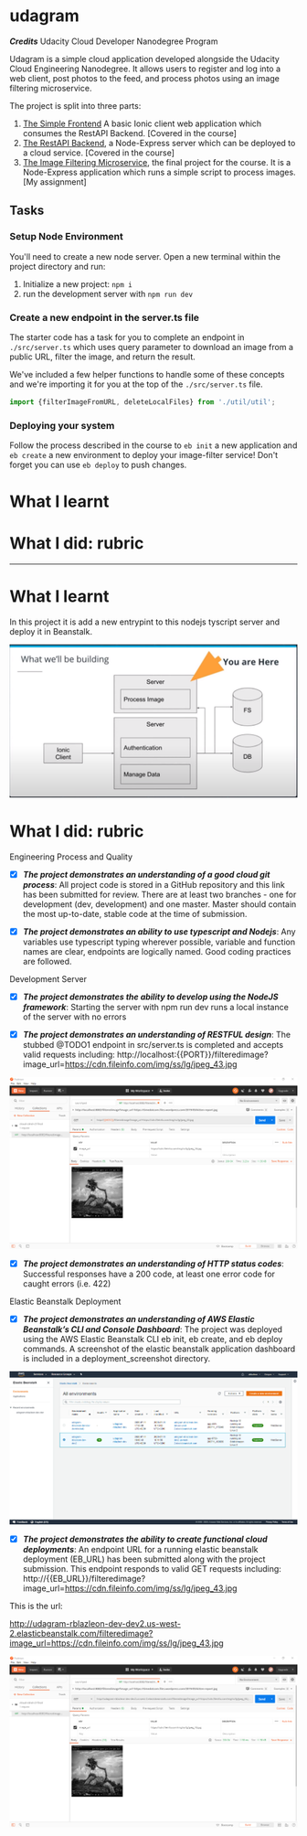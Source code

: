 # udagram

***Credits***
Udacity Cloud Developer Nanodegree Program

Udagram is a simple cloud application developed alongside the Udacity Cloud Engineering Nanodegree. It allows users to register and log into a web client, post photos to the feed, and process photos using an image filtering microservice.

The project is split into three parts:
1. [The Simple Frontend](https://github.com/udacity/cloud-developer/tree/master/course-02/exercises/udacity-c2-frontend)
A basic Ionic client web application which consumes the RestAPI Backend. [Covered in the course]
2. [The RestAPI Backend](https://github.com/udacity/cloud-developer/tree/master/course-02/exercises/udacity-c2-restapi), a Node-Express server which can be deployed to a cloud service. [Covered in the course]
3. [The Image Filtering Microservice](https://github.com/udacity/cloud-developer/tree/master/course-02/project/image-filter-starter-code), the final project for the course. It is a Node-Express application which runs a simple script to process images. [My assignment]

## Tasks

### Setup Node Environment

You'll need to create a new node server. Open a new terminal within the project directory and run:

1. Initialize a new project: `npm i`
2. run the development server with `npm run dev`

### Create a new endpoint in the server.ts file

The starter code has a task for you to complete an endpoint in `./src/server.ts` which uses query parameter to download an image from a public URL, filter the image, and return the result.

We've included a few helper functions to handle some of these concepts and we're importing it for you at the top of the `./src/server.ts`  file.

```typescript
import {filterImageFromURL, deleteLocalFiles} from './util/util';
```

### Deploying your system

Follow the process described in the course to `eb init` a new application and `eb create` a new environment to deploy your image-filter service! Don't forget you can use `eb deploy` to push changes.

# What I learnt 

# What I did: rubric

-------------

# What I learnt 

In this project it is add a new entrypint to this nodejs tyscript server and deploy it in Beanstalk.

![Arquitecture](https://github.com/mblazleon/udagram/blob/master/arq.png)

# What I did: rubric

Engineering Process and Quality

- [x] ***The project demonstrates an understanding of a good cloud git process***: All project code is stored in a GitHub repository and this link has been submitted for review. There are at least two branches - one for development (dev, development) and one master. Master should contain the most up-to-date, stable code at the time of submission.

- [x] ***The project demonstrates an ability to use typescript and Nodejs***: Any variables use typescript typing wherever possible, variable and function names are clear, endpoints are logically named. Good coding practices are followed.

Development Server

- [x] ***The project demonstrates the ability to develop using the NodeJS framework***: Starting the server with npm run dev runs a local instance of the server with no errors

- [x] ***The project demonstrates an understanding of RESTFUL design***: The stubbed @TODO1 endpoint in src/server.ts is completed and accepts valid requests including:
http://localhost:{{PORT}}/filteredimage?image_url=https://cdn.fileinfo.com/img/ss/lg/jpeg_43.jpg

![todo1_local](https://github.com/mblazleon/udagram/blob/dev/todo1_local.png)

- [x] ***The project demonstrates an understanding of HTTP status codes***: Successful responses have a 200 code, at least one error code for caught errors (i.e. 422)

Elastic Beanstalk Deployment

- [x] ***The project demonstrates an understanding of AWS Elastic Beanstalk’s CLI and Console Dashboard***: The project was deployed using the AWS Elastic Beanstalk CLI eb init, eb create, and eb deploy commands. A screenshot of the elastic beanstalk application dashboard is included in a deployment_screenshot directory.

![eb](https://github.com/mblazleon/udagram/blob/dev/eb.png)

- [x] ***The project demonstrates the ability to create functional cloud deployments***: An endpoint URL for a running elastic beanstalk deployment (EB_URL) has been submitted along with the project submission. This endpoint responds to valid GET requests including:
http://{{EB_URL}}/filteredimage?image_url=https://cdn.fileinfo.com/img/ss/lg/jpeg_43.jpg

This is the url:

http://udagram-rblazleon-dev-dev2.us-west-2.elasticbeanstalk.com/filteredimage?image_url=https://cdn.fileinfo.com/img/ss/lg/jpeg_43.jpg

![todo1_eb](https://github.com/mblazleon/udagram/blob/dev/todo1_eb.png)



